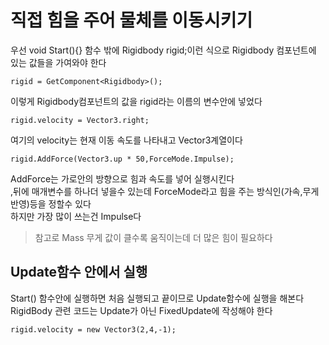 # 직접 힘을 주어 물체를 이동시키기
우선 void Start(){} 함수 밖에 Rigidbody rigid;이런 식으로 Rigidbody 컴포넌트에 있는 값들을 가여와야 한다  
```
rigid = GetComponent<Rigidbody>();
```
이렇게 Rigidbody컴포넌트의 값을 rigid라는 이름의 변수안에 넣었다
```
rigid.velocity = Vector3.right;
```
여기의 velocity는 현재 이동 속도를 나타내고 Vector3계열이다  
```
rigid.AddForce(Vector3.up * 50,ForceMode.Impulse);
```
AddForce는 가로안의 방향으로 힘과 속도를 넣어 실행시킨다  
,뒤에 매개변수를 하나더 넣을수 있는데 ForceMode라고 힘을 주는 방식인(가속,무게 반영)등을 정할수 있다  
하지만 가장 많이 쓰는건 Impulse다
> 참고로 Mass 무게 값이 클수록 움직이는데 더 많은 힘이 필요하다

## Update함수 안에서 실행
Start() 함수안에 실행하면 처음 실행되고 끝이므로 Update함수에 실행을 해본다  
RigidBody 관련 코드는 Update가 아닌 FixedUpdate에 작성해야 한다
```
rigid.velocity = new Vector3(2,4,-1);
